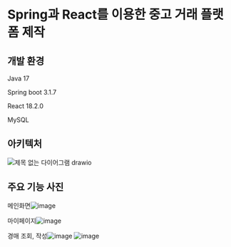 # Spring과 React를 이용한 중고 거래 플랫폼 제작

## 개발 환경
Java 17

Spring boot 3.1.7

React 18.2.0

MySQL

## 아키텍처
![제목 없는 다이어그램 drawio](https://github.com/user-attachments/assets/724a79fd-8569-4255-b56f-fe7b66aa2976)

## 주요 기능 사진


메인화면![image](https://github.com/user-attachments/assets/1d921bb7-046f-4b43-8492-7730d12ca639)

마이페이지![image](https://github.com/user-attachments/assets/beeff4f3-200f-4690-b432-6e11e0e903b8)

경매 조회, 작성![image](https://github.com/user-attachments/assets/f01e51b2-6cfa-4c5f-874c-6b3968397790)
![image](https://github.com/user-attachments/assets/e4eea2a5-e264-4a42-9b24-c78ea3b521d4)
